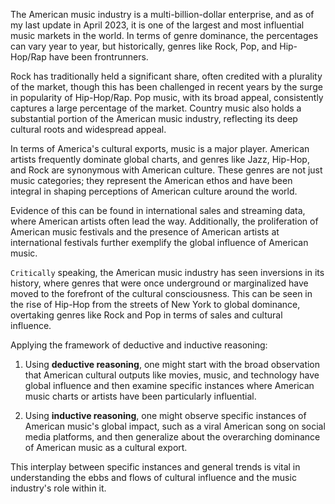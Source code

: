 The American music industry is a multi-billion-dollar enterprise, and as of my last update in April 2023, it is one of the largest and most influential music markets in the world. In terms of genre dominance, the percentages can vary year to year, but historically, genres like Rock, Pop, and Hip-Hop/Rap have been frontrunners. 

Rock has traditionally held a significant share, often credited with a plurality of the market, though this has been challenged in recent years by the surge in popularity of Hip-Hop/Rap. Pop music, with its broad appeal, consistently captures a large percentage of the market. Country music also holds a substantial portion of the American music industry, reflecting its deep cultural roots and widespread appeal. 

In terms of America's cultural exports, music is a major player. American artists frequently dominate global charts, and genres like Jazz, Hip-Hop, and Rock are synonymous with American culture. These genres are not just music categories; they represent the American ethos and have been integral in shaping perceptions of American culture around the world.

Evidence of this can be found in international sales and streaming data, where American artists often lead the way. Additionally, the proliferation of American music festivals and the presence of American artists at international festivals further exemplify the global influence of American music. 

`Critically` speaking, the American music industry has seen inversions in its history, where genres that were once underground or marginalized have moved to the forefront of the cultural consciousness. This can be seen in the rise of Hip-Hop from the streets of New York to global dominance, overtaking genres like Rock and Pop in terms of sales and cultural influence.

Applying the framework of deductive and inductive reasoning:

1. Using **deductive reasoning**, one might start with the broad observation that American cultural outputs like movies, music, and technology have global influence and then examine specific instances where American music charts or artists have been particularly influential.

2. Using **inductive reasoning**, one might observe specific instances of American music's global impact, such as a viral American song on social media platforms, and then generalize about the overarching dominance of American music as a cultural export.

This interplay between specific instances and general trends is vital in understanding the ebbs and flows of cultural influence and the music industry's role within it.
